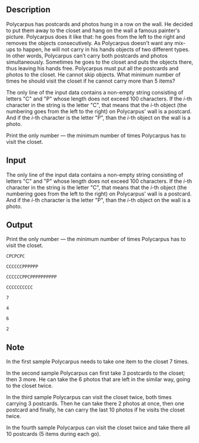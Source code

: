 ## Description

<div><p>Polycarpus has postcards and photos hung in a row on the wall. He decided to put them away to the closet and hang on the wall a famous painter's picture. Polycarpus does it like that: he goes from the left to the right and removes the objects consecutively. As Polycarpus doesn't want any mix-ups to happen, he will not carry in his hands objects of two different types. In other words, Polycarpus can't carry both postcards and photos simultaneously. Sometimes he goes to the closet and puts the objects there, thus leaving his hands free. Polycarpus must put <span class="tex-font-style-bf">all</span> the postcards and photos to the closet. He cannot skip objects. What minimum number of times he should visit the closet if he cannot carry more than 5 items?</p></div><div class="input-specification"><p>The only line of the input data contains a non-empty string consisting of letters <span class="tex-font-style-tt">"С"</span> and <span class="tex-font-style-tt">"P"</span> whose length does not exceed <span class="tex-span">100</span> characters. If the <span class="tex-span"><i>i</i></span>-th character in the string is the letter <span class="tex-font-style-tt">"С"</span>, that means that the <span class="tex-span"><i>i</i></span>-th object (the numbering goes from the left to the right) on Polycarpus' wall is a postcard. And if the <span class="tex-span"><i>i</i></span>-th character is the letter <span class="tex-font-style-tt">"P"</span>, than the <span class="tex-span"><i>i</i></span>-th object on the wall is a photo.</p></div><div class="output-specification"><p>Print the only number — the minimum number of times Polycarpus has to visit the closet.</p></div>

## Input

<p>The only line of the input data contains a non-empty string consisting of letters <span class="tex-font-style-tt">"С"</span> and <span class="tex-font-style-tt">"P"</span> whose length does not exceed <span class="tex-span">100</span> characters. If the <span class="tex-span"><i>i</i></span>-th character in the string is the letter <span class="tex-font-style-tt">"С"</span>, that means that the <span class="tex-span"><i>i</i></span>-th object (the numbering goes from the left to the right) on Polycarpus' wall is a postcard. And if the <span class="tex-span"><i>i</i></span>-th character is the letter <span class="tex-font-style-tt">"P"</span>, than the <span class="tex-span"><i>i</i></span>-th object on the wall is a photo.</p>

## Output

<p>Print the only number — the minimum number of times Polycarpus has to visit the closet.</p>





```input1
CPCPCPC

```




```input2
CCCCCCPPPPPP

```




```input3
CCCCCCPPCPPPPPPPPPP

```




```input4
CCCCCCCCCC

```




```output1
7

```




```output2
4

```




```output3
6

```




```output4
2

```



## Note

<p>In the first sample Polycarpus needs to take one item to the closet 7 times.</p><p>In the second sample Polycarpus can first take 3 postcards to the closet; then 3 more. He can take the 6 photos that are left in the similar way, going to the closet twice.</p><p>In the third sample Polycarpus can visit the closet twice, both times carrying 3 postcards. Then he can take there 2 photos at once, then one postcard and finally, he can carry the last 10 photos if he visits the closet twice.</p><p>In the fourth sample Polycarpus can visit the closet twice and take there all 10 postcards (5 items during each go).</p>

